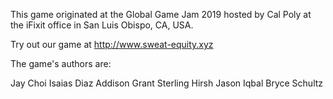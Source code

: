 This game originated at the Global Game Jam 2019 hosted by Cal Poly at the iFixit office in San Luis Obispo, CA, USA.

Try out our game at http://www.sweat-equity.xyz

The game's authors are:

Jay Choi
Isaias Diaz
Addison Grant
Sterling Hirsh
Jason Iqbal
Bryce Schultz
